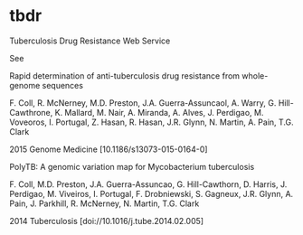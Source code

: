 # tbdr
Tuberculosis Drug Resistance Web Service

See

Rapid determination of anti-tuberculosis drug resistance from whole-genome sequences

F. Coll, R. McNerney, M.D. Preston, J.A. Guerra-Assuncaol, A. Warry, G. Hill-Cawthrone, K. Mallard, M. Nair, A. Miranda, A. Alves, J. Perdigao, M. Voveoros, I. Portugal, Z. Hasan, R. Hasan, J.R. Glynn, N. Martin, A. Pain, T.G. Clark

2015 Genome Medicine [10.1186/s13073-015-0164-0]

PolyTB: A genomic variation map for Mycobacterium tuberculosis

F. Coll, M.D. Preston, J.A. Guerra-Assuncao, G. Hill-Cawthorn, D. Harris, J. Perdigao, M. Viveiros, I. Portugal, F. Drobniewski, S. Gagneux, J.R. Glynn, A. Pain, J. Parkhill, R. McNerney, N. Martin, T.G. Clark

2014 Tuberculosis [doi://10.1016/j.tube.2014.02.005]
